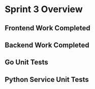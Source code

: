 # Sprint 3 Overview

## Frontend Work Completed


## Backend Work Completed

## Go Unit Tests

## Python Service Unit Tests
